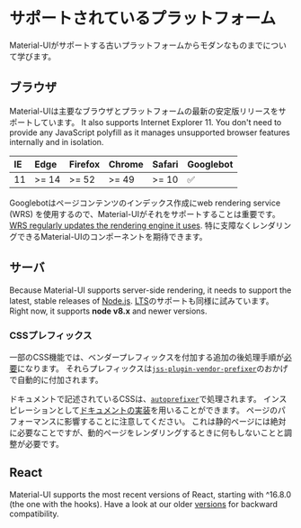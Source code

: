 # サポートされているプラットフォーム

<p class="description">Material-UIがサポートする古いプラットフォームからモダンなものまでについて学びます。</p>

## ブラウザ

Material-UIは主要なブラウザとプラットフォームの最新の安定版リリースをサポートしています。 It also supports Internet Explorer 11. You don't need to provide any JavaScript polyfill as it manages unsupported browser features internally and in isolation.

| IE | Edge  | Firefox | Chrome | Safari | Googlebot |
|:-- |:----- |:------- |:------ |:------ |:--------- |
| 11 | >= 14 | >= 52   | >= 49  | >= 10  | ✅         |


Googlebotはページコンテンツのインデックス作成にweb rendering service (WRS) を使用するので、Material-UIがそれをサポートすることは重要です。 [WRS regularly updates the rendering engine it uses](https://webmasters.googleblog.com/2019/05/the-new-evergreen-googlebot.html). 特に支障なくレンダリングできるMaterial-UIのコンポーネントを期待できます。

## サーバ

Because Material-UI supports server-side rendering, it needs to support the latest, stable releases of [Node.js](https://github.com/nodejs/node). [LTS](https://github.com/nodejs/Release#lts-schedule1)のサポートも同様に試みています。 Right now, it supports **node v8.x** and newer versions.

### CSSプレフィックス

一部のCSS機能では、ベンダープレフィックスを付加する追加の後処理手順が[必要](https://github.com/cssinjs/jss/issues/279)になります。 それらプレフィックスは[`jss-plugin-vendor-prefixer`](https://www.npmjs.com/package/jss-plugin-vendor-prefixer)のおかげで自動的に付加されます。

ドキュメントで記述されているCSSは、[`autoprefixer`](https://www.npmjs.com/package/autoprefixer)で処理されます。 インスピレーションとして[ドキュメントの実装](https://github.com/mui-org/material-ui/blob/47aa5aeaec1d4ac2c08fd0e84277d6b91e497557/pages/_document.js#L123)を用いることができます。 ページのパフォーマンスに影響することに注意してください。 これは静的ページには絶対に必要なことですが、動的ページをレンダリングするときに何もしないことと調整が必要です。

## React

Material-UI supports the most recent versions of React, starting with ^16.8.0 (the one with the hooks). Have a look at our older [versions](/versions/) for backward compatibility.